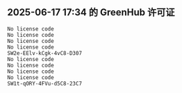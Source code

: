 ## 2025-06-17 17:34 的 GreenHub 许可证
```
No license code
No license code
No license code
No license code
SW2e-EElv-kCgk-4vC8-D307
No license code
No license code
No license code
No license code
SW1t-qORY-4FVu-d5C8-23C7
```
